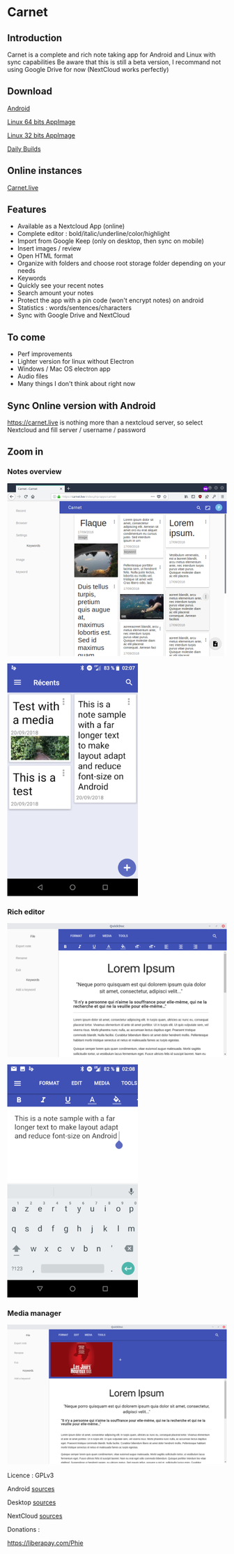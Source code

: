 # Carnet


## Introduction

Carnet is a complete and rich note taking app for Android and Linux with sync capabilities
Be aware that this is still a beta version, I recommand not using Google Drive for now (NextCloud works perfectly)

## Download

[Android](https://qn.phie.ovh/binaries/android/current.apk)

[Linux 64 bits AppImage](https://qn.phie.ovh/binaries/desktop/current64.AppImage)

[Linux 32 bits AppImage](https://qn.phie.ovh/binaries/desktop/current32.AppImage)

[Daily Builds](https://qn.phie.ovh/binaries)


## Online instances

[Carnet.live](https://carnet.live)


## Features

- Available as a Nextcloud App (online)
- Complete editor : bold/italic/underline/color/highlight
- Import from Google Keep (only on desktop, then sync on mobile)
- Insert images / review
- Open HTML format
- Organize with folders and choose root storage folder depending on your needs
- Keywords
- Quickly see your recent notes
- Search amount your notes
- Protect the app with a pin code (won't encrypt notes) on android
- Statistics : words/sentences/characters
- Sync with Google Drive and NextCloud

## To come

- Perf improvements
- Lighter version for linux without Electron
- Windows / Mac OS electron app
- Audio files
- Many things I don't think about right now


## Sync Online version with Android

https://carnet.live is nothing more than a nextcloud server, so select Nextcloud and fill server / username / password


## Zoom in

### Notes overview



![Desktop Overview](intro/overview.png)

<img  src="intro/overview-android.png" alt="android overview" width="300">


### Rich editor

![Desktop editor](intro/deskeditor.png)
 
<img src="intro/editor-android.png" alt="android editor" width="300">

### Media manager

![Media manager](intro/mediamanager.png)

Licence : GPLv3

Android [sources](../../../CarnetAndroid)

Desktop [sources](../../../CarnetElectron)

NextCloud [sources](../../../CarnetNextcloud)


Donations :

https://liberapay.com/Phie
